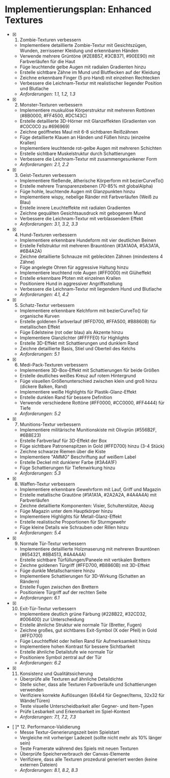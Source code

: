 # Implementierungsplan: Enhanced Textures

- [x] 1. Zombie-Texturen verbessern
  - Implementiere detaillierte Zombie-Textur mit Gesichtszügen, Wunden, zerrissener Kleidung und erkennbaren Händen
  - Verwende mehrere Grüntöne (#2E8B57, #3CB371, #90EE90) mit Farbverläufen für die Haut
  - Füge leuchtende gelbe Augen mit radialen Gradienten hinzu
  - Erstelle sichtbare Zähne im Mund und Blutflecken auf der Kleidung
  - Zeichne erkennbare Finger (5 pro Hand) mit einzelnen Rechtecken
  - Verbessere die Leichnam-Textur mit realistischer liegender Position und Blutlache
  - _Anforderungen: 1.1, 1.2, 1.3_

- [x] 2. Monster-Texturen verbessern
  - Implementiere muskulöse Körperstruktur mit mehreren Rottönen (#8B0000, #FF4500, #DC143C)
  - Erstelle detaillierte 3D-Hörner mit Glanzeffekten (Gradienten von #C0C0C0 zu #696969)
  - Zeichne geöffnetes Maul mit 6-8 sichtbaren Reißzähnen
  - Füge detaillierte Klauen an Händen und Füßen hinzu (einzelne Krallen)
  - Implementiere leuchtende rot-gelbe Augen mit mehreren Schichten
  - Erstelle sichtbare Muskelstruktur durch Schattierungen
  - Verbessere die Leichnam-Textur mit zusammengesunkener Form
  - _Anforderungen: 2.1, 2.2_

- [x] 3. Geist-Texturen verbessern
  - Implementiere fließende, ätherische Körperform mit bezierCurveTo()
  - Erstelle mehrere Transparenzebenen (70-85% mit globalAlpha)
  - Füge hohle, leuchtende Augen mit Glanzpunkten hinzu
  - Implementiere wispy, nebelige Ränder mit Farbverläufen (Weiß zu Blau)
  - Erstelle innere Leuchteffekte mit radialen Gradienten
  - Zeichne gequälten Gesichtsausdruck mit gebogenem Mund
  - Verbessere die Leichnam-Textur mit verblassendem Effekt
  - _Anforderungen: 3.1, 3.2, 3.3_

- [x] 4. Hund-Texturen verbessern
  - Implementiere erkennbare Hundeform mit vier deutlichen Beinen
  - Erstelle Fellstruktur mit mehreren Brauntönen (#3A1A0A, #5A3A1A, #6B4A2A)
  - Zeichne detaillierte Schnauze mit gebleckten Zähnen (mindestens 4 Zähne)
  - Füge angelegte Ohren für aggressive Haltung hinzu
  - Implementiere leuchtend rote Augen (#FF0000) mit Glüheffekt
  - Erstelle erkennbare Pfoten mit einzelnen Krallen
  - Positioniere Hund in aggressiver Angriffsstellung
  - Verbessere die Leichnam-Textur mit liegendem Hund und Blutlache
  - _Anforderungen: 4.1, 4.2_


- [x] 5. Schatz-Textur verbessern
  - Implementiere erkennbare Kelchform mit bezierCurveTo() für organische Kurven
  - Erstelle goldenen Farbverlauf (#FFD700, #FFA500, #B8860B) für metallischen Effekt
  - Füge Edelsteine (rot oder blau) als Akzente hinzu
  - Implementiere Glanzlichter (#FFFFE0) für Highlights
  - Erstelle 3D-Effekt mit Schattierungen und dunklem Rand
  - Zeichne detaillierte Basis, Stiel und Oberteil des Kelchs
  - _Anforderungen: 5.1_

- [x] 6. Medi-Pack-Texturen verbessern
  - Implementiere 3D-Box-Effekt mit Schattierungen für beide Größen
  - Erstelle deutliches weißes Kreuz auf rotem Hintergrund
  - Füge visuellen Größenunterschied zwischen klein und groß hinzu (dickere Balken, Rand)
  - Implementiere weiße Highlights für Plastik-Glanz-Effekt
  - Erstelle dunklen Rand für bessere Definition
  - Verwende verschiedene Rottöne (#FF0000, #CC0000, #FF4444) für Tiefe
  - _Anforderungen: 5.2_

- [x] 7. Munitions-Textur verbessern
  - Implementiere militärische Munitionskiste mit Olivgrün (#556B2F, #6B8E23)
  - Erstelle Farbverlauf für 3D-Effekt der Box
  - Füge sichtbare Patronenspitzen in Gold (#FFD700) hinzu (3-4 Stück)
  - Zeichne schwarze Riemen über die Kiste
  - Implementiere "AMMO" Beschriftung auf weißem Label
  - Erstelle Deckel mit dunklerer Farbe (#3A4A1F)
  - Füge Schattierungen für Tiefenwirkung hinzu
  - _Anforderungen: 5.3_

- [x] 8. Waffen-Textur verbessern
  - Implementiere erkennbare Gewehrform mit Lauf, Griff und Magazin
  - Erstelle metallische Grautöne (#1A1A1A, #2A2A2A, #4A4A4A) mit Farbverläufen
  - Zeichne detaillierte Komponenten: Visier, Schulterstütze, Abzug
  - Füge Magazin unter dem Hauptkörper hinzu
  - Implementiere Highlights für Metall-Glanz-Effekt
  - Erstelle realistische Proportionen für Sturmgewehr
  - Füge kleine Details wie Schrauben oder Rillen hinzu
  - _Anforderungen: 5.4_

- [x] 9. Normale Tür-Textur verbessern
  - Implementiere detaillierte Holzmaserung mit mehreren Brauntönen (#654321, #8B4513, #4A4A4A)
  - Erstelle sichtbare Türfüllungen/Paneele mit vertikalen Brettern
  - Zeichne goldenen Türgriff (#FFD700, #B8860B) mit 3D-Effekt
  - Füge dunkle Metallscharniere hinzu
  - Implementiere Schattierungen für 3D-Wirkung (Schatten an Rändern)
  - Erstelle Fugen zwischen den Brettern
  - Positioniere Türgriff auf der rechten Seite
  - _Anforderungen: 6.1_

- [x] 10. Exit-Tür-Textur verbessern
  - Implementiere deutlich grüne Färbung (#228B22, #32CD32, #006400) zur Unterscheidung
  - Erstelle ähnliche Struktur wie normale Tür (Bretter, Fugen)
  - Zeichne großes, gut sichtbares Exit-Symbol (X oder Pfeil) in Gold (#FFD700)
  - Füge Leuchteffekt oder hellen Rand für Aufmerksamkeit hinzu
  - Implementiere hohen Kontrast für bessere Sichtbarkeit
  - Erstelle ähnliche Detailstufe wie normale Tür
  - Positioniere Symbol zentral auf der Tür
  - _Anforderungen: 6.2_

- [x] 11. Konsistenz und Qualitätssicherung
  - Überprüfe alle Texturen auf ähnliche Detaildichte
  - Stelle sicher, dass alle Texturen Farbverläufe und Schattierungen verwenden
  - Verifiziere korrekte Auflösungen (64x64 für Gegner/Items, 32x32 für Wände/Türen)
  - Teste visuelle Unterscheidbarkeit aller Gegner- und Item-Typen
  - Prüfe Lesbarkeit und Erkennbarkeit im Spiel-Kontext
  - _Anforderungen: 7.1, 7.2, 7.3_

- [ ]* 12. Performance-Validierung
  - Messe Textur-Generierungszeit beim Spielstart
  - Vergleiche mit vorheriger Ladezeit (sollte nicht mehr als 10% länger sein)
  - Teste Framerate während des Spiels mit neuen Texturen
  - Überprüfe Speicherverbrauch der Canvas-Elemente
  - Verifiziere, dass alle Texturen prozedural generiert werden (keine externen Dateien)
  - _Anforderungen: 8.1, 8.2, 8.3_

